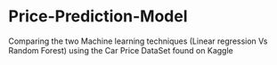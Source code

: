 # Price-Prediction-Model
Comparing the two Machine learning techniques (Linear regression Vs Random Forest) using the Car Price DataSet found on Kaggle 
